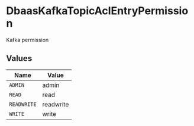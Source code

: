 # DbaasKafkaTopicAclEntryPermission

Kafka permission


## Values

| Name        | Value       |
| ----------- | ----------- |
| `ADMIN`     | admin       |
| `READ`      | read        |
| `READWRITE` | readwrite   |
| `WRITE`     | write       |